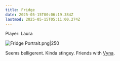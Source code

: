```yaml
---
title: Fridge
date: 2025-05-15T00:06:19.384Z
lastmod: 2025-05-15T05:11:00.274Z
---
```

Player: Laura

![Fridge Portrait.png|250](Fridge%20Portrait.png%7C250)

Seems belligerent. Kinda stingey. Friends with [Vyna](/Vyna.md).
